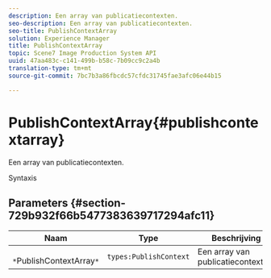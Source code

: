 ```yaml
---
description: Een array van publicatiecontexten.
seo-description: Een array van publicatiecontexten.
seo-title: PublishContextArray
solution: Experience Manager
title: PublishContextArray
topic: Scene7 Image Production System API
uuid: 47aa483c-c141-499b-b58c-7b09cc9c2a4b
translation-type: tm+mt
source-git-commit: 7bc7b3a86fbcdc57cfdc31745fae3afc06e44b15

---
```



# PublishContextArray{#publishcontextarray}

Een array van publicatiecontexten.

Syntaxis

## Parameters {#section-729b932f66b5477383639717294afc11}

| Naam | Type | Beschrijving |
|---|---|---|
| ` *`PublishContextArray`*` | `types:PublishContext` | Een array van publicatiecontexten. |

